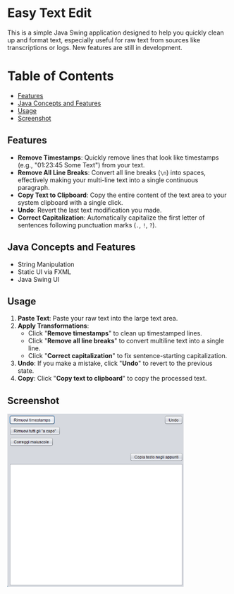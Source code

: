 # Easy Text Edit
This is a simple Java Swing application designed to help you quickly clean up and format text, especially useful for raw text from sources like transcriptions or logs. New features are still in development.

# Table of Contents
- [Features](#features)
- [Java Concepts and Features](#Java-Concepts-and-Features)
- [Usage](#Usage)
- [Screenshot](#screenshot)

## Features
* **Remove Timestamps**: Quickly remove lines that look like timestamps (e.g., "01:23:45 Some Text") from your text.
* **Remove All Line Breaks**: Convert all line breaks (`\n`) into spaces, effectively making your multi-line text into a single continuous paragraph.
* **Copy Text to Clipboard**: Copy the entire content of the text area to your system clipboard with a single click.
* **Undo**: Revert the last text modification you made.
* **Correct Capitalization**: Automatically capitalize the first letter of sentences following punctuation marks (`.`, `!`, `?`).

## Java Concepts and Features
- String Manipulation
- Static UI via FXML
- Java Swing UI

## Usage
1.  **Paste Text**: Paste your raw text into the large text area.
2.  **Apply Transformations**:
    * Click "**Remove timestamps**" to clean up timestamped lines.
    * Click "**Remove all line breaks**" to convert multiline text into a single line.
    * Click "**Correct capitalization**" to fix sentence-starting capitalization.
4.  **Undo**: If you make a mistake, click "**Undo**" to revert to the previous state.
5.  **Copy**: Click "**Copy text to clipboard**" to copy the processed text.

## Screenshot
<img src="img/screenshot.png" alt="Contacts App Screenshot" style="width: 400px;"/>
